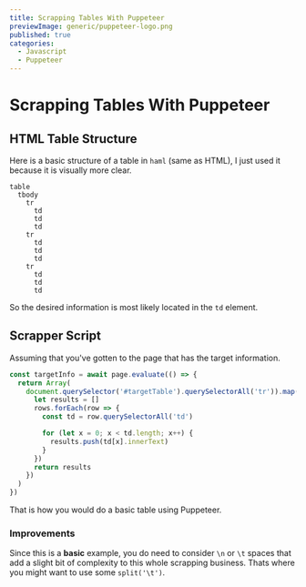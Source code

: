 ```yaml
---
title: Scrapping Tables With Puppeteer
previewImage: generic/puppeteer-logo.png
published: true
categories:
  - Javascript
  - Puppeteer
---
```


# Scrapping Tables With Puppeteer

## HTML Table Structure

Here is a basic structure of a table in `haml` (same as HTML), I just used it because it is visually more clear.

```haml
table
  tbody
    tr
      td
      td
      td
    tr
      td
      td
      td
    tr
      td
      td
      td
```

So the desired information is most likely located in the `td` element.

## Scrapper Script

Assuming that you've gotten to the page that has the target information.

```javascript
const targetInfo = await page.evaluate(() => {
  return Array(
    document.querySelector('#targetTable').querySelectorAll('tr')).map(row => {
      let results = []
      rows.forEach(row => {
        const td = row.querySelectorAll('td')

        for (let x = 0; x < td.length; x++) {
          results.push(td[x].innerText)
        }
      })
      return results
    })
  )
})
```

That is how you would do a basic table using Puppeteer.

### Improvements

Since this is a **basic** example, you do need to consider `\n` or `\t` spaces that add a slight bit of complexity to this whole scrapping business. Thats where you might want to use some `split('\t')`.
